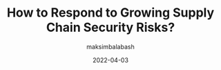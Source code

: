 ---
author: maksimbalabash
date: 2022-04-03
publisher: thepracticaldev
tags:
  - security
  - dependencies
  - nodejs
  - npm
target_url: https://dev.to/maksimbalabash/how-to-respond-to-growing-supply-chain-security-risks-1d83
title: How to Respond to Growing Supply Chain Security Risks?
---